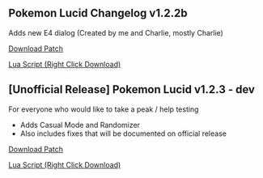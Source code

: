 ## Pokemon Lucid Changelog v1.2.2b
Adds new E4 dialog (Created by me and Charlie, mostly Charlie)

<a href="./v1.2.2/pokemon_lucid_v1.2.2b.bps" target="_blank">Download Patch</a>

<a href="./v1.2.2/pokemon_lucid_v1.2.2b.lua" target="_blank">Lua Script (Right Click Download)</a>

## [Unofficial Release] Pokemon Lucid v1.2.3 - dev
For everyone who would like to take a peak / help testing

* Adds Casual Mode and Randomizer
* Also includes fixes that will be documented on official release

<a href="./v1.2.3-dev/pokemon_lucid_v1.2.3_dev.bps" target="_blank">Download Patch</a>

<a href="./v1.2.3-dev/pokemon_lucid_v1.2.3_dev.lua" target="_blank">Lua Script (Right Click Download)</a>

